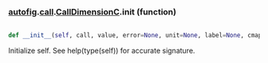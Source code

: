 ### [autofig](autofig.md).[call](autofig.call.md).[CallDimensionC](autofig.call.CallDimensionC.md).__init__ (function)


```py

def __init__(self, call, value, error=None, unit=None, label=None, cmap=None)

```



Initialize self.  See help(type(self)) for accurate signature.

